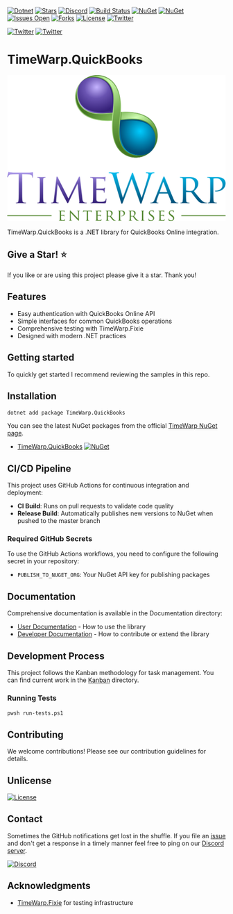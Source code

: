 [![Dotnet](https://img.shields.io/badge/dotnet-9.0-blue)](https://dotnet.microsoft.com)
[![Stars](https://img.shields.io/github/stars/TimeWarpEngineering/timewarp-quickbooks?logo=github)](https://github.com/TimeWarpEngineering/timewarp-quickbooks)
[![Discord](https://img.shields.io/discord/715274085940199487?logo=discord)](https://discord.gg/7F4bS2T)
[![Build Status](https://github.com/TimeWarpEngineering/timewarp-quickbooks/actions/workflows/ci-build.yml/badge.svg)](https://github.com/TimeWarpEngineering/timewarp-quickbooks/actions/workflows/ci-build.yml)
[![NuGet](https://img.shields.io/nuget/v/TimeWarp.QuickBooks?logo=nuget)](https://www.nuget.org/packages/TimeWarp.QuickBooks/)
[![NuGet](https://img.shields.io/nuget/dt/TimeWarp.QuickBooks?logo=nuget)](https://www.nuget.org/packages/TimeWarp.QuickBooks/)
[![Issues Open](https://img.shields.io/github/issues/TimeWarpEngineering/timewarp-quickbooks.svg?logo=github)](https://github.com/TimeWarpEngineering/timewarp-quickbooks/issues)
[![Forks](https://img.shields.io/github/forks/TimeWarpEngineering/timewarp-quickbooks)](https://github.com/TimeWarpEngineering/timewarp-quickbooks)
[![License](https://img.shields.io/github/license/TimeWarpEngineering/timewarp-quickbooks.svg?style=flat-square&logo=github)](https://github.com/TimeWarpEngineering/timewarp-quickbooks/blob/master/LICENSE)
[![Twitter](https://img.shields.io/twitter/url?style=social&url=https%3A%2F%2Fgithub.com%2FTimeWarpEngineering%2Ftimewarp-quickbooks)](https://twitter.com/intent/tweet?url=https://github.com/TimeWarpEngineering/timewarp-quickbooks)

[![Twitter](https://img.shields.io/twitter/follow/StevenTCramer.svg)](https://twitter.com/intent/follow?screen_name=StevenTCramer)
[![Twitter](https://img.shields.io/twitter/follow/TheFreezeTeam1.svg)](https://twitter.com/intent/follow?screen_name=TheFreezeTeam1)

# TimeWarp.QuickBooks

![TimeWarp Logo](assets/logo.svg)

TimeWarp.QuickBooks is a .NET library for QuickBooks Online integration.

## Give a Star! :star:

If you like or are using this project please give it a star. Thank you!

## Features

- Easy authentication with QuickBooks Online API
- Simple interfaces for common QuickBooks operations
- Comprehensive testing with TimeWarp.Fixie
- Designed with modern .NET practices

## Getting started

To quickly get started I recommend reviewing the samples in this repo.

## Installation

```console
dotnet add package TimeWarp.QuickBooks
```

You can see the latest NuGet packages from the official [TimeWarp NuGet page](https://www.nuget.org/profiles/TimeWarp.Enterprises).

* [TimeWarp.QuickBooks](https://www.nuget.org/packages/TimeWarp.QuickBooks/) [![NuGet](https://img.shields.io/nuget/v/TimeWarp.QuickBooks?logo=nuget)](https://www.nuget.org/packages/TimeWarp.QuickBooks/)

## CI/CD Pipeline

This project uses GitHub Actions for continuous integration and deployment:

- **CI Build**: Runs on pull requests to validate code quality
- **Release Build**: Automatically publishes new versions to NuGet when pushed to the master branch

### Required GitHub Secrets

To use the GitHub Actions workflows, you need to configure the following secret in your repository:

- `PUBLISH_TO_NUGET_ORG`: Your NuGet API key for publishing packages

## Documentation

Comprehensive documentation is available in the Documentation directory:

- [User Documentation](Documentation/User/Overview.md) - How to use the library
- [Developer Documentation](Documentation/Developer/Overview.md) - How to contribute or extend the library

## Development Process

This project follows the Kanban methodology for task management. You can find current work in the [Kanban](Kanban/ReadMe.md) directory.

### Running Tests

```console
pwsh run-tests.ps1
```

## Contributing

We welcome contributions! Please see our contribution guidelines for details.

## Unlicense

[![License](https://img.shields.io/github/license/TimeWarpEngineering/timewarp-quickbooks.svg?style=flat-square&logo=github)](https://unlicense.org)

## Contact

Sometimes the GitHub notifications get lost in the shuffle. If you file an [issue](https://github.com/TimeWarpEngineering/timewarp-quickbooks/issues) and don't get a response in a timely manner feel free to ping on our [Discord server](https://discord.gg/A55JARGKKP).

[![Discord](https://img.shields.io/discord/715274085940199487?logo=discord)](https://discord.gg/7F4bS2T)

## Acknowledgments

- [TimeWarp.Fixie](https://github.com/TimeWarpEngineering/timewarp-fixie) for testing infrastructure